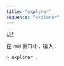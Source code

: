 ```yaml
---
title: "explorer"
sequence: "explorer"
---
```


[UP](/windows/windows-index.html)

在 `cmd` 窗口中，输入：

```text
> explorer .
```


